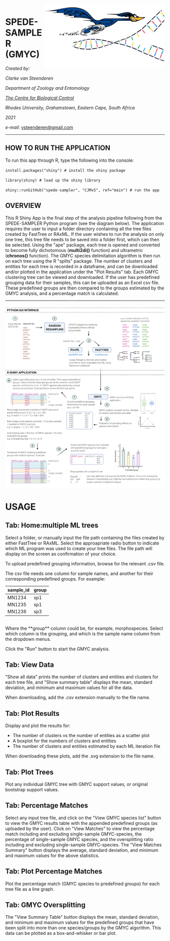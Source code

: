<img src="https://github.com/CJMvS/spede-sampler/blob/main/www/spede_sampler_R_logo.png" height="200" align="right">

# SPEDE-SAMPLER (GMYC)

*Created by:*

*Clarke van Steenderen*

*Department of Zoology and Entomology*

[*The Centre for Biological Control*](https://www.ru.ac.za/centreforbiologicalcontrol/)

*Rhodes University, Grahamstown, Eastern Cape, South Africa*

*2021*

*e-mail:* vsteenderen@gmail.com

---

## **HOW TO RUN THE APPLICATION**

To run this app through R, type the following into the console:

`install.packages("shiny") # install the shiny package` 

`library(shiny) # load up the shiny library` 

`shiny::runGitHub("spede-sampler", "CJMvS", ref="main") # run the app`


## **OVERVIEW**

This R Shiny App is the final step of the analysis pipeline following from the SPEDE-SAMPLER Python program (see the diagram below). The application requires the user to input a folder directory containing all the tree files created by FastTree or RAxML. If the user wishes to run the analysis on only one tree, this tree file needs to be saved into a folder first, which can then be selected.
Using the "ape" package, each tree is opened and converted to become fully dichotomous (**multi2di()** function) and ultrametric (**chronos()** function).
The GMYC species delimitation algorithm is then run on each tree using the R "splits" package. The number of clusters and entities for each tree is recorded in a dataframe, and can be downloaded and/or plotted in the application under the "Plot Results" tab.
Each GMYC clustering tree can be viewed and downloaded.
If the user has predefined grouping data for their samples, this can be uploaded as an Excel csv file. These predefined groups are then compared to the groups estimated by the GMYC analysis, and a percentage match is calculated.
 
---

<img src="spede_sampler_overview.png" alt="drawing" width="850"/>

# **USAGE**

## Tab: Home:multiple ML trees

Select a folder, or manually input the file path containing the files created by either FastTree or RAxML. 
Select the approapriate radio button to indicate which ML program was used to create your tree files.
The file path will display on the screen as confirmation of your choice.

To upload predefined grouping information, browse for the relevant .csv file. 

The csv file needs one column for sample names, and another for their corresponding predefined groups. For example:

| sample_id | group |
|-----------|-------|
| MN1234    | sp1   |
| MN1235    | sp1   |
| MN1236    | sp3   |

<br />
Where the **group** column could be, for example, morphospecies.
Select which column is the grouping, and which is the sample name column from the dropdown menus.

Click the "Run" button to start the GMYC analysis. 

## Tab: View Data

"Show all data" prints the number of clusters and entities and clusters for each tree file, and "Show summary table" displays the mean, standard deviation, and minimum and maximum values for all the data.

When downloading, add the .csv extension manually to the file name.

## Tab: Plot Results

Display and plot the results for:

- The number of clusters vs the number of entities as a scatter plot
- A boxplot for the numbers of clusters and entities
- The number of clusters and entities estimated by each ML iteration file

When downloading these plots, add the .svg extension to the file name.

## Tab: Plot Trees
Plot any individual GMYC tree with GMYC support values, or original bootstrap support values.

## Tab: Percentage Matches
Select any input tree file, and click on the "View GMYC species list" button to view the GMYC results table with the appended predefined groups (as uploaded by the user).
Click on "View Matches" to view the percentage match including and excluding single-sample GMYC-species, the percentage of single-sample GMYC species, and the oversplitting ratio including and excluding single-sample GMYC-species. 
The "View Matches Summary" button displays the average, standard deviation, and minimum and maximum values for the above statistics.

## Tab: Plot Percentage Matches
Plot the percentage match (GMYC species to predefined groups) for each tree file as a line graph.

## Tab: GMYC Oversplitting
The "View Summary Table" button displays the mean, standard deviation, and minimum and maximum values for the predefined groups that have been split into more than one species/groups by the GMYC algorithm. 
This data can be plotted as a box-and-whisker or bar plot.
